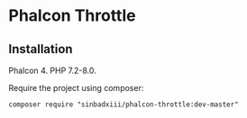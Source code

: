 # Phalcon Throttle

## Installation

Phalcon 4. PHP 7.2-8.0.

Require the project using composer:

`composer require "sinbadxiii/phalcon-throttle:dev-master"`
